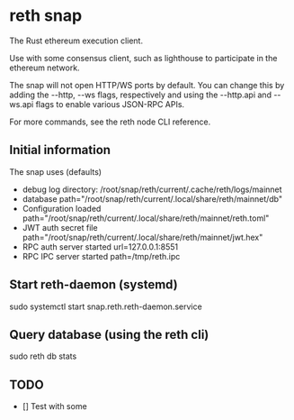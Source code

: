 # reth snap

The Rust ethereum execution client.

Use with some consensus client, such as lighthouse to participate in the ethereum network.

The snap will not open HTTP/WS ports by default. You can change this by adding the --http, --ws flags, 
respectively and using the --http.api and --ws.api flags to enable various JSON-RPC APIs. 

For more commands, see the reth node CLI reference.

## Initial information

The snap uses (defaults)

* debug log directory: /root/snap/reth/current/.cache/reth/logs/mainnet
* database path="/root/snap/reth/current/.local/share/reth/mainnet/db"
* Configuration loaded path="/root/snap/reth/current/.local/share/reth/mainnet/reth.toml"
* JWT auth secret file path="/root/snap/reth/current/.local/share/reth/mainnet/jwt.hex"
* RPC auth server started url=127.0.0.1:8551
* RPC IPC server started path=/tmp/reth.ipc

## Start reth-daemon (systemd)
  sudo systemctl start snap.reth.reth-daemon.service

## Query database (using the reth cli)
  sudo reth db stats

## TODO

- [] Test with some 
